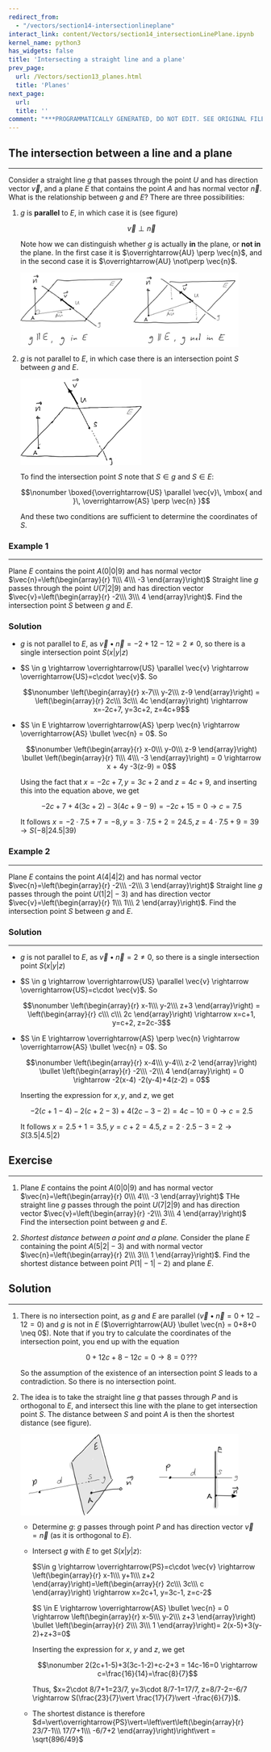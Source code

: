 ```yaml
---
redirect_from:
  - "/vectors/section14-intersectionlineplane"
interact_link: content/Vectors/section14_intersectionLinePlane.ipynb
kernel_name: python3
has_widgets: false
title: 'Intersecting a straight line and a plane'
prev_page:
  url: /Vectors/section13_planes.html
  title: 'Planes'
next_page:
  url: 
  title: ''
comment: "***PROGRAMMATICALLY GENERATED, DO NOT EDIT. SEE ORIGINAL FILES IN /content***"
---
```



## The intersection between a line and a plane
---

Consider a straight line $g$ that passes through the point $U$ and has direction vector $\vec{v}$, and a plane $E$ that contains the point $A$ and has normal vector $\vec{n}$. What is the relationship between $g$ and $E$? There are three possibilities:

1. $g$ is __parallel__ to $E$, in which case it is (see figure)

   $$\nonumber\vec{v} \perp \vec{n}$$
   
   Note how we can distinguish whether $g$ is actually __in__ the plane, or __not in__ the plane. In the first case it is $\overrightarrow{AU} \perp \vec{n}$, and in the second case it is $\overrightarrow{AU} \not\perp \vec{n}$.

   <img src="./pics/gIntersectE1.png" width="90%" align="center">

2. $g$ is not parallel to $E$, in which case there is an intersection point $S$ between $g$ and $E$.

	<img src="./pics/gIntersectE2.png" width="50%" align="center">
	
    To find the intersection point $S$ note that $S\in g$ and $S\in E$:

    $$\nonumber \boxed{\overrightarrow{US} \parallel \vec{v}\, \mbox{ and }\, \overrightarrow{AS} \perp \vec{n} }$$ 

    And these two conditions are sufficient to determine the coordinates of $S$.


### Example 1
---

Plane $E$ contains the point $A(0\vert 0\vert 9)$ and has normal vector $\vec{n}=\left(\begin{array}{r} 1\\\ 4\\\ -3 \end{array}\right)$ Straight line $g$ passes through the point $U(7\vert 2\vert 9)$ and has direction vector $\vec{v}=\left(\begin{array}{r} -2\\\ 3\\\ 4 \end{array}\right)$. Find the intersection point $S$ between $g$ and $E$.


### Solution


 - $g$ is not parallel to $E$, as $\nonumber \vec{v}\bullet \vec{n}=-2+12-12=2\neq 0$, so there is a single intersection point $S(x\vert y\vert z)$ 

- $S \in g \rightarrow \overrightarrow{US} \parallel \vec{v} \rightarrow \overrightarrow{US}=c\cdot \vec{v}$. So 

  $$\nonumber \left(\begin{array}{r} x-7\\\ y-2\\\ z-9 \end{array}\right) = \left(\begin{array}{r} 2c\\\ 3c\\\ 4c \end{array}\right) \rightarrow x=-2c+7, y=3c+2, z=4c+9$$


- $S \in E \rightarrow \overrightarrow{AS} \perp \vec{n} \rightarrow \overrightarrow{AS} \bullet \vec{n} = 0$. So

  $$\nonumber \left(\begin{array}{r} x-0\\\ y-0\\\ z-9 \end{array}\right) \bullet \left(\begin{array}{r} 1\\\ 4\\\ -3 \end{array}\right) = 0 \rightarrow x + 4y -3(z-9) = 0$$
  
  Using the fact that $x=-2c+7, y=3c+2$ and $z=4c+9$, and inserting this into the equation above, we get
  
  $$\nonumber  -2c+7+4(3c+2)-3(4c+9-9) = -2c+15=0 \rightarrow c=7.5$$
  
  It follows $x=-2\cdot 7.5+7=-8, y=3\cdot 7.5+2=24.5, z=4\cdot 7.5+9=39 \rightarrow S(-8|24.5|39)$ 
   

### Example 2
---

Plane $E$ contains the point $A(4\vert 4\vert 2)$ and has normal vector $\vec{n}=\left(\begin{array}{r} -2\\\ -2\\\ 3 \end{array}\right)$ Straight line $g$ passes through the point $U(1\vert 2\vert -3)$ and has direction vector $\vec{v}=\left(\begin{array}{r} 1\\\ 1\\\ 2 \end{array}\right)$. Find the intersection point $S$ between $g$ and $E$.

### Solution
---

 - $g$ is not parallel to $E$, as $\vec{v}\bullet \vec{n}=2\neq 0$, so there is a single intersection point $S(x\vert y\vert z)$ 

- $S \in g \rightarrow \overrightarrow{US} \parallel \vec{v} \rightarrow \overrightarrow{US}=c\cdot \vec{v}$. So 

  $$\nonumber \left(\begin{array}{r} x-1\\\ y-2\\\ z+3 \end{array}\right) = \left(\begin{array}{r} c\\\ c\\\ 2c \end{array}\right) \rightarrow x=c+1, y=c+2, z=2c-3$$


- $S \in E \rightarrow \overrightarrow{AS} \perp \vec{n} \rightarrow \overrightarrow{AS} \bullet \vec{n} = 0$. So

  $$\nonumber \left(\begin{array}{r} x-4\\\ y-4\\\ z-2 \end{array}\right) \bullet \left(\begin{array}{r} -2\\\ -2\\\ 4 \end{array}\right) = 0 \rightarrow -2(x-4) -2(y-4)+4(z-2) = 0$$
  
  Inserting the expression for $x, y$, and $z$, we get
  
  $$\nonumber -2(c+1-4)-2(c+2-3)+4(2c-3-2) = 4c-10=0 \rightarrow c=2.5$$
  
  It follows $x=2.5+1=3.5, y=c+2=4.5, z=2\cdot 2.5-3=2 \rightarrow S(3.5\vert 4.5 \vert 2)$ 




## Exercise
---

1. Plane $E$ contains the point $A(0\vert 0\vert 9)$ and has normal vector $\vec{n}=\left(\begin{array}{r} 0\\\ 4\\\ -3 \end{array}\right)$ THe straight line $g$ passes through the point $U(7\vert 2\vert 9)$ and has direction vector $\vec{v}=\left(\begin{array}{r} -2\\\ 3\\\ 4 \end{array}\right)$ Find the intersection point between $g$ and $E$.

2. _Shortest distance between a point and a plane._ Consider the plane $E$ containing the point $A(5\vert 2\vert -3)$ and with normal vector $\vec{n}=\left(\begin{array}{r} 2\\\ 3\\\ 1 \end{array}\right)$. Find the shortest distance between point $P(1\vert -1 \vert -2)$ and plane $E$.



## Solution
---
1. There is no intersection point, as $g$ and $E$ are parallel ($\vec{v}\bullet \vec{n}=0+12-12=0$) and $g$ is not in $E$ ($\overrightarrow{AU} \bullet \vec{n} = 0+8+0 \neq 0$). Note that if you try to calculate the coordinates of the intersection point, you end up with the equation 

   $$\nonumber 0 + 12c+8 -12c = 0\rightarrow 8=0 \,???$$
  
   So the assumption of the existence of an intersection point $S$ leads to a contradiction. So there is no intersection point.

2. The idea is to take the straight line $g$ that passes through $P$ and is orthogonal to $E$, and intersect this line with the plane to get intersection point $S$. The distance between $S$ and point $A$ is then the shortest distance (see figure).

   <img src="./pics/shortDist.png" width="90%" align="center">

    
   - Determine $g$: $g$ passes through point $P$ and has direction vector $\vec v = \vec{n}$ (as it is orthogonal to $E$). 
   - Intersect $g$ with $E$ to get $S(x\vert y\vert z)$: 

     $S\in g \rightarrow \overrightarrow{PS}=c\cdot \vec{v} \rightarrow \left(\begin{array}{r} x-1\\\ y+1\\\ z+2 \end{array}\right)=\left(\begin{array}{r} 2c\\\ 3c\\\ c \end{array}\right) \rightarrow x=2c+1, y=3c-1, z=c-2$
     
     $S \in E \rightarrow \overrightarrow{AS} \bullet \vec{n} = 0 \rightarrow \left(\begin{array}{r} x-5\\\ y-2\\\ z+3 \end{array}\right) \bullet \left(\begin{array}{r} 2\\\ 3\\\ 1 \end{array}\right)= 2(x-5)+3(y-2)+z+3=0$  
     
     Inserting the expression for $x$, $y$ and $z$, we get 
     
     $$\nonumber 2(2c+1-5)+3(3c-1-2)+c-2+3 = 14c-16=0 \rightarrow c=\frac{16}{14}=\frac{8}{7}$$  
     
     Thus, $x=2\cdot 8/7+1=23/7, y=3\cdot 8/7-1=17/7, z=8/7-2=-6/7 \rightarrow S(\frac{23}{7}\vert \frac{17}{7}\vert -\frac{6}{7})$.
     
   - The shortest distance is therefore $d=\vert\overrightarrow{PS}\vert=\left\vert\left(\begin{array}{r} 23/7-1\\\ 17/7+1\\\ -6/7+2 \end{array}\right)\right\vert =  \sqrt{896/49}$




